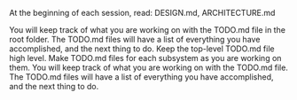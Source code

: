 At the beginning of each session, read: DESIGN.md, ARCHITECTURE.md



You will keep track of what you are working on with the TODO.md file
in the root folder.  The TODO.md files will have a list of
everything you have accomplished, and the next thing to do. Keep
the top-level TODO.md file high level. Make TODO.md files for each
subsystem as you are working on them. You will keep track of what
you are working on with the TODO.md file.  The TODO.md files will have
a list of everything you have accomplished, and the next thing to do.

